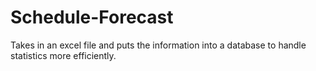 # Schedule-Forecast
Takes in an excel file and puts the information into a database to handle statistics more efficiently.
